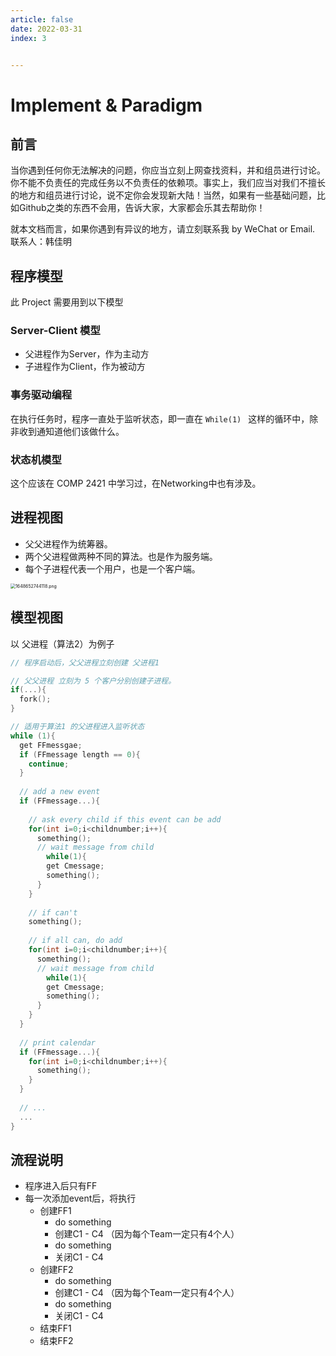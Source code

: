 ```yaml
---
article: false
date: 2022-03-31
index: 3


---
```


# Implement & Paradigm 

## 前言

当你遇到任何你无法解决的问题，你应当立刻上网查找资料，并和组员进行讨论。你不能不负责任的完成任务以不负责任的依赖项。事实上，我们应当对我们不擅长的地方和组员进行讨论，说不定你会发现新大陆！当然，如果有一些基础问题，比如Github之类的东西不会用，告诉大家，大家都会乐其去帮助你！

就本文档而言，如果你遇到有异议的地方，请立刻联系我 by WeChat or Email. 联系人：韩佳明

## 程序模型

此 Project 需要用到以下模型

### Server-Client 模型

- 父进程作为Server，作为主动方
- 子进程作为Client，作为被动方

### 事务驱动编程

在执行任务时，程序一直处于监听状态，即一直在 `While(1) ` 这样的循环中，除非收到通知道他们该做什么。

### 状态机模型

这个应该在 COMP 2421 中学习过，在Networking中也有涉及。

## 进程视图

- 父父进程作为统筹器。
- 两个父进程做两种不同的算法。也是作为服务端。
- 每个子进程代表一个用户，也是一个客户端。

<img src="https://pic.hanjiaming.com.cn/2022/03/30/a2abbddd96d6a.png" alt="1648652744118.png" style="zoom: 50%;" />

## 模型视图

以 父进程（算法2）为例子

```c
// 程序启动后，父父进程立刻创建 父进程1

// 父父进程 立刻为 5 个客户分别创建子进程。
if(...){
  fork();
}

// 适用于算法1 的父进程进入监听状态
while (1){
  get FFmessgae;
  if (FFmessage length == 0){
    continue;
  }
  
  // add a new event
  if (FFmessage...){
    
    // ask every child if this event can be add
    for(int i=0;i<childnumber;i++){
      something();
      // wait message from child
    	while(1){
        get Cmessage;
        something();
      }  
    }
    
    // if can't
    something();
    
   	// if all can, do add
    for(int i=0;i<childnumber;i++){
      something();
      // wait message from child
    	while(1){
        get Cmessage;
        something();
      }  
    }
  }
  
  // print calendar
  if (FFmessage...){
    for(int i=0;i<childnumber;i++){
      something();
    }
  }
  
  // ...
  ...
}
```

## 流程说明

- 程序进入后只有FF
- 每一次添加event后，将执行
  - 创建FF1
    - do something
    - 创建C1 - C4 （因为每个Team一定只有4个人）
    - do something
    - 关闭C1 - C4
  - 创建FF2
    - do something
    - 创建C1 - C4 （因为每个Team一定只有4个人）
    - do something
    - 关闭C1 - C4
  - 结束FF1
  - 结束FF2

